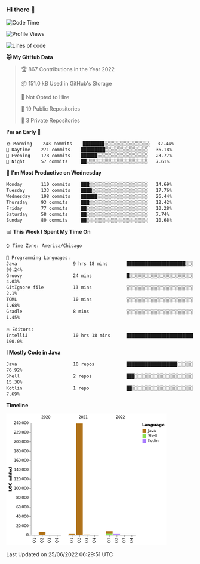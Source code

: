 ### Hi there 👋


<!--START_SECTION:waka-->
![Code Time](http://img.shields.io/badge/Code%20Time-0%20secs-blue)

![Profile Views](http://img.shields.io/badge/Profile%20Views-4-blue)

![Lines of code](https://img.shields.io/badge/From%20Hello%20World%20I%27ve%20Written-259%20Thousand%20lines%20of%20code-blue)

**🐱 My GitHub Data** 

> 🏆 867 Contributions in the Year 2022
 > 
> 📦 151.0 kB Used in GitHub's Storage 
 > 
> 🚫 Not Opted to Hire
 > 
> 📜 19 Public Repositories 
 > 
> 🔑 3 Private Repositories  
 > 
**I'm an Early 🐤** 

```text
🌞 Morning    243 commits    ████████░░░░░░░░░░░░░░░░░   32.44% 
🌆 Daytime    271 commits    █████████░░░░░░░░░░░░░░░░   36.18% 
🌃 Evening    178 commits    ██████░░░░░░░░░░░░░░░░░░░   23.77% 
🌙 Night      57 commits     ██░░░░░░░░░░░░░░░░░░░░░░░   7.61%

```
📅 **I'm Most Productive on Wednesday** 

```text
Monday       110 commits    ███░░░░░░░░░░░░░░░░░░░░░░   14.69% 
Tuesday      133 commits    ████░░░░░░░░░░░░░░░░░░░░░   17.76% 
Wednesday    198 commits    ██████░░░░░░░░░░░░░░░░░░░   26.44% 
Thursday     93 commits     ███░░░░░░░░░░░░░░░░░░░░░░   12.42% 
Friday       77 commits     ██░░░░░░░░░░░░░░░░░░░░░░░   10.28% 
Saturday     58 commits     ██░░░░░░░░░░░░░░░░░░░░░░░   7.74% 
Sunday       80 commits     ██░░░░░░░░░░░░░░░░░░░░░░░   10.68%

```


📊 **This Week I Spent My Time On** 

```text
⌚︎ Time Zone: America/Chicago

💬 Programming Languages: 
Java                     9 hrs 18 mins       ██████████████████████░░░   90.24% 
Groovy                   24 mins             █░░░░░░░░░░░░░░░░░░░░░░░░   4.03% 
GitIgnore file           13 mins             ░░░░░░░░░░░░░░░░░░░░░░░░░   2.1% 
TOML                     10 mins             ░░░░░░░░░░░░░░░░░░░░░░░░░   1.68% 
Gradle                   8 mins              ░░░░░░░░░░░░░░░░░░░░░░░░░   1.45%

🔥 Editors: 
IntelliJ                 10 hrs 18 mins      █████████████████████████   100.0%

```

**I Mostly Code in Java** 

```text
Java                     10 repos            ███████████████████░░░░░░   76.92% 
Shell                    2 repos             ███░░░░░░░░░░░░░░░░░░░░░░   15.38% 
Kotlin                   1 repo              ██░░░░░░░░░░░░░░░░░░░░░░░   7.69%

```


**Timeline**

![Chart not found](https://raw.githubusercontent.com/powercasgamer/powercasgamer/master/charts/bar_graph.png) 


 Last Updated on 25/06/2022 06:29:51 UTC
<!--END_SECTION:waka-->
